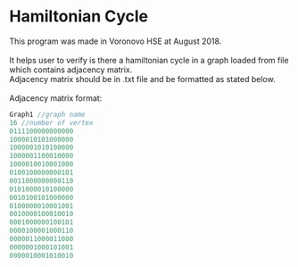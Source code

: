# Hamiltonian Cycle
This program was made in Voronovo HSE at August 2018.<br /><br />
It helps user to verify is there a hamiltonian cycle
in a graph loaded from file which contains adjacency matrix.<br />
Adjacency matrix should be in .txt file and be formatted as stated below.<br /><br />
Adjacency matrix format:
```java
Graph1 //graph name
16 //number of vertex
0111100000000000
1000010101000000
1000001010100000
1000001100010000
1000010010001000
0100100000000101
0011000000000110
0101000010100000
0010100101000000
0100000010001001
0010000100010010
0001000000100101
0000100001000110
0000011000011000
0000001000101001
0000010001010010
```
